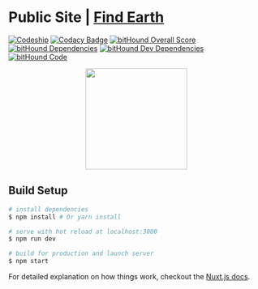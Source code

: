 # Public Site | [Find Earth](https://find.earth)

[![Codeship](https://img.shields.io/codeship/33c10310-d37c-0134-404f-16b6d884a97d/master.svg)]()
[![Codacy Badge](https://api.codacy.com/project/badge/Grade/67ca51a6336c4b23b3d731b8f345c48d)](https://www.codacy.com/app/FindEarth/web?utm_source=github.com&amp;utm_medium=referral&amp;utm_content=FindEarth/web&amp;utm_campaign=Badge_Grade)
[![bitHound Overall Score](https://www.bithound.io/github/FindEarth/web/badges/score.svg)](https://www.bithound.io/github/FindEarth/web)
[![bitHound Dependencies](https://www.bithound.io/github/FindEarth/web/badges/dependencies.svg)](https://www.bithound.io/github/FindEarth/web/master/dependencies/npm)
[![bitHound Dev Dependencies](https://www.bithound.io/github/FindEarth/web/badges/devDependencies.svg)](https://www.bithound.io/github/FindEarth/web/master/dependencies/npm)
[![bitHound Code](https://www.bithound.io/github/FindEarth/web/badges/code.svg)](https://www.bithound.io/github/FindEarth/web)

<p align="center">
  <img width="200px" src="https://cdn.rawgit.com/FindEarth/web/master/static/animated-logo.svg">
</p>

## Build Setup

``` bash
# install dependencies
$ npm install # Or yarn install

# serve with hot reload at localhost:3000
$ npm run dev

# build for production and launch server
$ npm start
```

For detailed explanation on how things work, checkout the [Nuxt.js docs](https://github.com/nuxt/nuxt.js).
